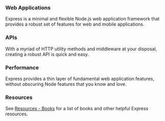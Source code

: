 <div id="#web-applications">
  <h3>Web Applications</h3>

  Express is a minimal and flexible Node.js web application framework that provides
  a robust set of features for web and mobile applications.

</div>

<div id="#apis">
  <h3>APIs</h3>

  With a myriad of HTTP utility methods and middleware at your
  disposal, creating a robust API is quick and easy.

</div>

<div id="#performance">
  <h3>Performance</h3>

  Express provides a thin layer of fundamental web application features, without obscuring
  Node features that you know and love.

</div>

<div id="#resource">
  <h3>Resources</h3>

  See [Resources - Books](/en/resources/books.html)  for a list of books and other helpful Express resources.
  
</div>
